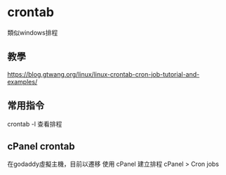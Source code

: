 # crontab
類似windows排程

## 教學
https://blog.gtwang.org/linux/linux-crontab-cron-job-tutorial-and-examples/

## 常用指令
crontab -l  查看排程

## cPanel crontab
在godaddy虛擬主機，目前以遷移 使用 cPanel 建立排程
cPanel > Cron jobs
